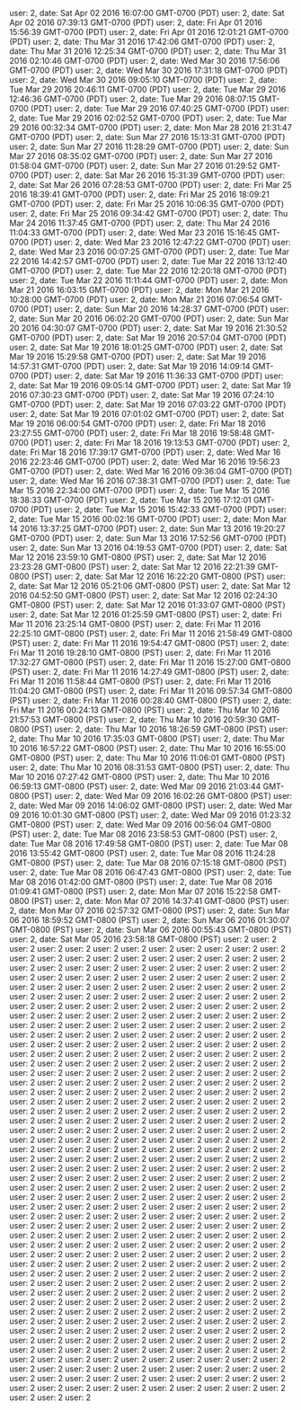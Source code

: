 user: 2, date: Sat Apr 02 2016 16:07:00 GMT-0700 (PDT)
user: 2, date: Sat Apr 02 2016 07:39:13 GMT-0700 (PDT)
user: 2, date: Fri Apr 01 2016 15:56:39 GMT-0700 (PDT)
user: 2, date: Fri Apr 01 2016 12:01:21 GMT-0700 (PDT)
user: 2, date: Thu Mar 31 2016 17:42:06 GMT-0700 (PDT)
user: 2, date: Thu Mar 31 2016 12:25:34 GMT-0700 (PDT)
user: 2, date: Thu Mar 31 2016 02:10:46 GMT-0700 (PDT)
user: 2, date: Wed Mar 30 2016 17:56:06 GMT-0700 (PDT)
user: 2, date: Wed Mar 30 2016 17:31:18 GMT-0700 (PDT)
user: 2, date: Wed Mar 30 2016 09:05:10 GMT-0700 (PDT)
user: 2, date: Tue Mar 29 2016 20:46:11 GMT-0700 (PDT)
user: 2, date: Tue Mar 29 2016 12:46:36 GMT-0700 (PDT)
user: 2, date: Tue Mar 29 2016 08:07:15 GMT-0700 (PDT)
user: 2, date: Tue Mar 29 2016 07:40:25 GMT-0700 (PDT)
user: 2, date: Tue Mar 29 2016 02:02:52 GMT-0700 (PDT)
user: 2, date: Tue Mar 29 2016 00:32:34 GMT-0700 (PDT)
user: 2, date: Mon Mar 28 2016 21:31:47 GMT-0700 (PDT)
user: 2, date: Sun Mar 27 2016 15:13:31 GMT-0700 (PDT)
user: 2, date: Sun Mar 27 2016 11:28:29 GMT-0700 (PDT)
user: 2, date: Sun Mar 27 2016 08:35:02 GMT-0700 (PDT)
user: 2, date: Sun Mar 27 2016 01:58:04 GMT-0700 (PDT)
user: 2, date: Sun Mar 27 2016 01:29:52 GMT-0700 (PDT)
user: 2, date: Sat Mar 26 2016 15:31:39 GMT-0700 (PDT)
user: 2, date: Sat Mar 26 2016 07:28:53 GMT-0700 (PDT)
user: 2, date: Fri Mar 25 2016 18:39:41 GMT-0700 (PDT)
user: 2, date: Fri Mar 25 2016 18:09:21 GMT-0700 (PDT)
user: 2, date: Fri Mar 25 2016 10:06:35 GMT-0700 (PDT)
user: 2, date: Fri Mar 25 2016 09:34:42 GMT-0700 (PDT)
user: 2, date: Thu Mar 24 2016 11:37:45 GMT-0700 (PDT)
user: 2, date: Thu Mar 24 2016 11:04:33 GMT-0700 (PDT)
user: 2, date: Wed Mar 23 2016 15:16:45 GMT-0700 (PDT)
user: 2, date: Wed Mar 23 2016 12:47:22 GMT-0700 (PDT)
user: 2, date: Wed Mar 23 2016 00:07:25 GMT-0700 (PDT)
user: 2, date: Tue Mar 22 2016 14:42:57 GMT-0700 (PDT)
user: 2, date: Tue Mar 22 2016 13:12:40 GMT-0700 (PDT)
user: 2, date: Tue Mar 22 2016 12:20:18 GMT-0700 (PDT)
user: 2, date: Tue Mar 22 2016 11:11:44 GMT-0700 (PDT)
user: 2, date: Mon Mar 21 2016 16:03:15 GMT-0700 (PDT)
user: 2, date: Mon Mar 21 2016 10:28:00 GMT-0700 (PDT)
user: 2, date: Mon Mar 21 2016 07:06:54 GMT-0700 (PDT)
user: 2, date: Sun Mar 20 2016 14:28:37 GMT-0700 (PDT)
user: 2, date: Sun Mar 20 2016 06:02:20 GMT-0700 (PDT)
user: 2, date: Sun Mar 20 2016 04:30:07 GMT-0700 (PDT)
user: 2, date: Sat Mar 19 2016 21:30:52 GMT-0700 (PDT)
user: 2, date: Sat Mar 19 2016 20:57:04 GMT-0700 (PDT)
user: 2, date: Sat Mar 19 2016 18:01:25 GMT-0700 (PDT)
user: 2, date: Sat Mar 19 2016 15:29:58 GMT-0700 (PDT)
user: 2, date: Sat Mar 19 2016 14:57:31 GMT-0700 (PDT)
user: 2, date: Sat Mar 19 2016 14:09:14 GMT-0700 (PDT)
user: 2, date: Sat Mar 19 2016 11:36:33 GMT-0700 (PDT)
user: 2, date: Sat Mar 19 2016 09:05:14 GMT-0700 (PDT)
user: 2, date: Sat Mar 19 2016 07:30:23 GMT-0700 (PDT)
user: 2, date: Sat Mar 19 2016 07:24:10 GMT-0700 (PDT)
user: 2, date: Sat Mar 19 2016 07:03:22 GMT-0700 (PDT)
user: 2, date: Sat Mar 19 2016 07:01:02 GMT-0700 (PDT)
user: 2, date: Sat Mar 19 2016 06:00:54 GMT-0700 (PDT)
user: 2, date: Fri Mar 18 2016 23:27:55 GMT-0700 (PDT)
user: 2, date: Fri Mar 18 2016 19:58:48 GMT-0700 (PDT)
user: 2, date: Fri Mar 18 2016 19:13:53 GMT-0700 (PDT)
user: 2, date: Fri Mar 18 2016 17:39:17 GMT-0700 (PDT)
user: 2, date: Wed Mar 16 2016 22:23:46 GMT-0700 (PDT)
user: 2, date: Wed Mar 16 2016 19:56:23 GMT-0700 (PDT)
user: 2, date: Wed Mar 16 2016 09:36:04 GMT-0700 (PDT)
user: 2, date: Wed Mar 16 2016 07:38:31 GMT-0700 (PDT)
user: 2, date: Tue Mar 15 2016 22:34:00 GMT-0700 (PDT)
user: 2, date: Tue Mar 15 2016 18:38:33 GMT-0700 (PDT)
user: 2, date: Tue Mar 15 2016 17:12:01 GMT-0700 (PDT)
user: 2, date: Tue Mar 15 2016 15:42:33 GMT-0700 (PDT)
user: 2, date: Tue Mar 15 2016 00:02:16 GMT-0700 (PDT)
user: 2, date: Mon Mar 14 2016 13:37:25 GMT-0700 (PDT)
user: 2, date: Sun Mar 13 2016 19:20:27 GMT-0700 (PDT)
user: 2, date: Sun Mar 13 2016 17:52:56 GMT-0700 (PDT)
user: 2, date: Sun Mar 13 2016 04:19:53 GMT-0700 (PDT)
user: 2, date: Sat Mar 12 2016 23:59:10 GMT-0800 (PST)
user: 2, date: Sat Mar 12 2016 23:23:28 GMT-0800 (PST)
user: 2, date: Sat Mar 12 2016 22:21:39 GMT-0800 (PST)
user: 2, date: Sat Mar 12 2016 16:22:20 GMT-0800 (PST)
user: 2, date: Sat Mar 12 2016 05:21:06 GMT-0800 (PST)
user: 2, date: Sat Mar 12 2016 04:52:50 GMT-0800 (PST)
user: 2, date: Sat Mar 12 2016 02:24:30 GMT-0800 (PST)
user: 2, date: Sat Mar 12 2016 01:33:07 GMT-0800 (PST)
user: 2, date: Sat Mar 12 2016 01:25:59 GMT-0800 (PST)
user: 2, date: Fri Mar 11 2016 23:25:14 GMT-0800 (PST)
user: 2, date: Fri Mar 11 2016 22:25:10 GMT-0800 (PST)
user: 2, date: Fri Mar 11 2016 21:58:49 GMT-0800 (PST)
user: 2, date: Fri Mar 11 2016 19:54:47 GMT-0800 (PST)
user: 2, date: Fri Mar 11 2016 19:28:10 GMT-0800 (PST)
user: 2, date: Fri Mar 11 2016 17:32:27 GMT-0800 (PST)
user: 2, date: Fri Mar 11 2016 15:27:00 GMT-0800 (PST)
user: 2, date: Fri Mar 11 2016 14:27:49 GMT-0800 (PST)
user: 2, date: Fri Mar 11 2016 11:58:44 GMT-0800 (PST)
user: 2, date: Fri Mar 11 2016 11:04:20 GMT-0800 (PST)
user: 2, date: Fri Mar 11 2016 09:57:34 GMT-0800 (PST)
user: 2, date: Fri Mar 11 2016 00:28:40 GMT-0800 (PST)
user: 2, date: Fri Mar 11 2016 00:24:13 GMT-0800 (PST)
user: 2, date: Thu Mar 10 2016 21:57:53 GMT-0800 (PST)
user: 2, date: Thu Mar 10 2016 20:59:30 GMT-0800 (PST)
user: 2, date: Thu Mar 10 2016 18:26:59 GMT-0800 (PST)
user: 2, date: Thu Mar 10 2016 17:35:03 GMT-0800 (PST)
user: 2, date: Thu Mar 10 2016 16:57:22 GMT-0800 (PST)
user: 2, date: Thu Mar 10 2016 16:55:00 GMT-0800 (PST)
user: 2, date: Thu Mar 10 2016 11:06:01 GMT-0800 (PST)
user: 2, date: Thu Mar 10 2016 08:31:53 GMT-0800 (PST)
user: 2, date: Thu Mar 10 2016 07:27:42 GMT-0800 (PST)
user: 2, date: Thu Mar 10 2016 06:59:13 GMT-0800 (PST)
user: 2, date: Wed Mar 09 2016 21:03:44 GMT-0800 (PST)
user: 2, date: Wed Mar 09 2016 16:02:26 GMT-0800 (PST)
user: 2, date: Wed Mar 09 2016 14:06:02 GMT-0800 (PST)
user: 2, date: Wed Mar 09 2016 10:01:30 GMT-0800 (PST)
user: 2, date: Wed Mar 09 2016 01:23:32 GMT-0800 (PST)
user: 2, date: Wed Mar 09 2016 00:56:04 GMT-0800 (PST)
user: 2, date: Tue Mar 08 2016 23:58:53 GMT-0800 (PST)
user: 2, date: Tue Mar 08 2016 17:49:58 GMT-0800 (PST)
user: 2, date: Tue Mar 08 2016 13:55:42 GMT-0800 (PST)
user: 2, date: Tue Mar 08 2016 11:24:28 GMT-0800 (PST)
user: 2, date: Tue Mar 08 2016 07:15:18 GMT-0800 (PST)
user: 2, date: Tue Mar 08 2016 06:47:43 GMT-0800 (PST)
user: 2, date: Tue Mar 08 2016 01:42:00 GMT-0800 (PST)
user: 2, date: Tue Mar 08 2016 01:09:41 GMT-0800 (PST)
user: 2, date: Mon Mar 07 2016 15:22:58 GMT-0800 (PST)
user: 2, date: Mon Mar 07 2016 14:37:41 GMT-0800 (PST)
user: 2, date: Mon Mar 07 2016 02:57:32 GMT-0800 (PST)
user: 2, date: Sun Mar 06 2016 18:59:52 GMT-0800 (PST)
user: 2, date: Sun Mar 06 2016 01:30:07 GMT-0800 (PST)
user: 2, date: Sun Mar 06 2016 00:55:43 GMT-0800 (PST)
user: 2, date: Sat Mar 05 2016 23:58:18 GMT-0800 (PST)
user: 2
user: 2
user: 2
user: 2
user: 2
user: 2
user: 2
user: 2
user: 2
user: 2
user: 2
user: 2
user: 2
user: 2
user: 2
user: 2
user: 2
user: 2
user: 2
user: 2
user: 2
user: 2
user: 2
user: 2
user: 2
user: 2
user: 2
user: 2
user: 2
user: 2
user: 2
user: 2
user: 2
user: 2
user: 2
user: 2
user: 2
user: 2
user: 2
user: 2
user: 2
user: 2
user: 2
user: 2
user: 2
user: 2
user: 2
user: 2
user: 2
user: 2
user: 2
user: 2
user: 2
user: 2
user: 2
user: 2
user: 2
user: 2
user: 2
user: 2
user: 2
user: 2
user: 2
user: 2
user: 2
user: 2
user: 2
user: 2
user: 2
user: 2
user: 2
user: 2
user: 2
user: 2
user: 2
user: 2
user: 2
user: 2
user: 2
user: 2
user: 2
user: 2
user: 2
user: 2
user: 2
user: 2
user: 2
user: 2
user: 2
user: 2
user: 2
user: 2
user: 2
user: 2
user: 2
user: 2
user: 2
user: 2
user: 2
user: 2
user: 2
user: 2
user: 2
user: 2
user: 2
user: 2
user: 2
user: 2
user: 2
user: 2
user: 2
user: 2
user: 2
user: 2
user: 2
user: 2
user: 2
user: 2
user: 2
user: 2
user: 2
user: 2
user: 2
user: 2
user: 2
user: 2
user: 2
user: 2
user: 2
user: 2
user: 2
user: 2
user: 2
user: 2
user: 2
user: 2
user: 2
user: 2
user: 2
user: 2
user: 2
user: 2
user: 2
user: 2
user: 2
user: 2
user: 2
user: 2
user: 2
user: 2
user: 2
user: 2
user: 2
user: 2
user: 2
user: 2
user: 2
user: 2
user: 2
user: 2
user: 2
user: 2
user: 2
user: 2
user: 2
user: 2
user: 2
user: 2
user: 2
user: 2
user: 2
user: 2
user: 2
user: 2
user: 2
user: 2
user: 2
user: 2
user: 2
user: 2
user: 2
user: 2
user: 2
user: 2
user: 2
user: 2
user: 2
user: 2
user: 2
user: 2
user: 2
user: 2
user: 2
user: 2
user: 2
user: 2
user: 2
user: 2
user: 2
user: 2
user: 2
user: 2
user: 2
user: 2
user: 2
user: 2
user: 2
user: 2
user: 2
user: 2
user: 2
user: 2
user: 2
user: 2
user: 2
user: 2
user: 2
user: 2
user: 2
user: 2
user: 2
user: 2
user: 2
user: 2
user: 2
user: 2
user: 2
user: 2
user: 2
user: 2
user: 2
user: 2
user: 2
user: 2
user: 2
user: 2
user: 2
user: 2
user: 2
user: 2
user: 2
user: 2
user: 2
user: 2
user: 2
user: 2
user: 2
user: 2
user: 2
user: 2
user: 2
user: 2
user: 2
user: 2
user: 2
user: 2
user: 2
user: 2
user: 2
user: 2
user: 2
user: 2
user: 2
user: 2
user: 2
user: 2
user: 2
user: 2
user: 2
user: 2
user: 2
user: 2
user: 2
user: 2
user: 2
user: 2
user: 2
user: 2
user: 2
user: 2
user: 2
user: 2
user: 2
user: 2
user: 2
user: 2
user: 2
user: 2
user: 2
user: 2
user: 2
user: 2
user: 2
user: 2
user: 2
user: 2
user: 2
user: 2
user: 2
user: 2
user: 2
user: 2
user: 2
user: 2
user: 2
user: 2
user: 2
user: 2
user: 2
user: 2
user: 2
user: 2
user: 2
user: 2
user: 2
user: 2
user: 2
user: 2
user: 2
user: 2
user: 2
user: 2
user: 2
user: 2
user: 2
user: 2
user: 2
user: 2
user: 2
user: 2
user: 2
user: 2
user: 2
user: 2
user: 2
user: 2
user: 2
user: 2
user: 2
user: 2
user: 2
user: 2
user: 2
user: 2
user: 2
user: 2
user: 2
user: 2
user: 2
user: 2
user: 2
user: 2
user: 2
user: 2
user: 2
user: 2
user: 2
user: 2
user: 2
user: 2
user: 2
user: 2
user: 2
user: 2
user: 2
user: 2
user: 2
user: 2
user: 2
user: 2
user: 2
user: 2
user: 2
user: 2
user: 2
user: 2
user: 2
user: 2
user: 2
user: 2
user: 2
user: 2
user: 2
user: 2
user: 2
user: 2
user: 2
user: 2
user: 2
user: 2
user: 2
user: 2
user: 2
user: 2
user: 2
user: 2
user: 2
user: 2
user: 2
user: 2
user: 2
user: 2
user: 2
user: 2
user: 2
user: 2
user: 2
user: 2
user: 2
user: 2
user: 2
user: 2
user: 2
user: 2
user: 2
user: 2
user: 2
user: 2
user: 2
user: 2
user: 2
user: 2
user: 2
user: 2
user: 2
user: 2
user: 2
user: 2
user: 2
user: 2
user: 2
user: 2
user: 2
user: 2
user: 2
user: 2
user: 2
user: 2
user: 2
user: 2
user: 2
user: 2
user: 2
user: 2
user: 2
user: 2
user: 2
user: 2
user: 2
user: 2
user: 2
user: 2
user: 2
user: 2
user: 2
user: 2
user: 2
user: 2
user: 2
user: 2
user: 2
user: 2
user: 2
user: 2
user: 2
user: 2
user: 2
user: 2
user: 2
user: 2
user: 2
user: 2
user: 2
user: 2
user: 2
